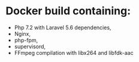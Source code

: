 # Docker build containing:
* Php 7.2 with Laravel 5.6 dependencies,
* Nginx, 
* php-fpm,
* supervisord,
* FFmpeg compilation with libx264 and libfdk-aac 